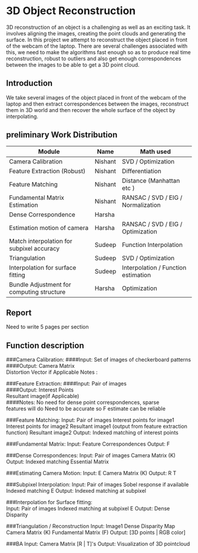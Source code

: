 
# 3D Object Reconstruction

3D reconstruction of an object is a challenging as well as an exciting task. It involves aligning the images, creating the point clouds and generating the surface. In this project we attempt to reconstruct the object placed in front of the webcam of the laptop. There are several challenges associated with this, we need to make the algorithms fast enough so as to produce real time reconstruction, robust to outliers and also get enough correspondences between the images to be able to get a 3D point cloud.

## Introduction
We take several images of the object placed in front of the webcam of the laptop and then extract correspondences between the images, reconstruct them in 3D world and then recover  the whole surface of the object by interpolating.

## preliminary Work Distribution

Module | Name | Math used |
| --- | --- | --- |
Camera Calibration | Nishant |   SVD / Optimization |
Feature Extraction (Robust) | Nishant |   Differentiation  |
Feature Matching  | Nishant |   Distance (Manhattan etc ) |
Fundamental Matrix Estimation | Nishant |   RANSAC / SVD / EIG / Normalization | 
Dense Correspondence | Harsha |
Estimation motion of camera | Harsha   | RANSAC / SVD / EIG / Optimization |
Match interpolation for subpixel accuracy | Sudeep |   Function Interpolation | 
Triangulation | Sudeep  |  SVD / Optimization |
Interpolation for surface fitting | Sudeep  |  Interpolation / Function estimation |
Bundle Adjustment for computing structure | Harsha |   Optimization |

## Report 
Need to write 5 pages per section 

## Function description
###Camera Calibration: 
####Input: 
Set of images of checkerboard patterns  
####Output: 
Camera Matrix  
Distortion Vector if Applicable 
Notes : 

###Feature Extraction: 
####Input: 
Pair of images  
####Output: 
Interest Points  
Resultant image(if Applicable)  
####Notes: 
No need for dense point correspondences, sparse  
features will do 
Need to be accurate so F estimate can be reliable  
 
###Feature Matching: 
Input: 
Pair of images 
Interest points for image1 
Interest points for image2 
Resultant image1 (output from feature extraction function) 
Resultant image2 
Output: 
Indexed matching of interest points 

###Fundamental Matrix: 
Input: 
Feature Correspondences 
Output: 
F

###Dense Correspondences: 
Input: 
Pair of images 
Camera Matrix (K) 
Output: 
Indexed matching 
Essential Matrix  

###Estimating Camera Motion: 
Input: 
E 
Camera Matrix (K) 
Output: 
R 
T 

###Subpixel Interpolation: 
Input: 
Pair of images 
Sobel response if available 
Indexed matching 
E 
Output: 
Indexed matching at subpixel 

###Interpolation for Surface fitting:  
Input: 
Pair of images 
Indexed matching at subpixel 
E 
Output: 
Dense Disparity 

###Triangulation / Reconstruction 
Input: 
Image1 
Dense Disparity Map 
Camera Matrix (K) 
Fundamental Matrix (F) 
Output: 
[3D points | RGB color] 

###BA 
Input: 
Camera Matrix 
[R | T]'s 
Output: 
Visualization of 3D pointcloud

